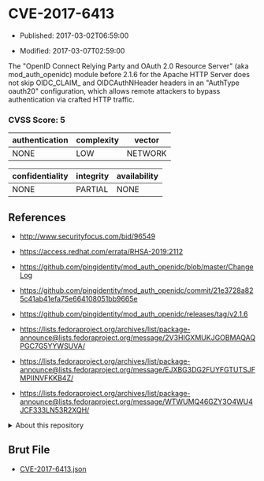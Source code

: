 # CVE-2017-6413

- Published: 2017-03-02T06:59:00

- Modified: 2017-03-07T02:59:00

The "OpenID Connect Relying Party and OAuth 2.0 Resource Server" (aka mod_auth_openidc) module before 2.1.6 for the Apache HTTP Server does not skip OIDC_CLAIM_ and OIDCAuthNHeader headers in an "AuthType oauth20" configuration, which allows remote attackers to bypass authentication via crafted HTTP traffic.

### CVSS Score: **5**

| authentication | complexity | vector |
| --- | --- | --- |
| NONE | LOW | NETWORK |

| confidentiality | integrity | availability |
| --- | --- | --- |
| NONE | PARTIAL | NONE |

## References

* http://www.securityfocus.com/bid/96549

* https://access.redhat.com/errata/RHSA-2019:2112

* https://github.com/pingidentity/mod_auth_openidc/blob/master/ChangeLog

* https://github.com/pingidentity/mod_auth_openidc/commit/21e3728a825c41ab41efa75e664108051bb9665e

* https://github.com/pingidentity/mod_auth_openidc/releases/tag/v2.1.6

* https://lists.fedoraproject.org/archives/list/package-announce@lists.fedoraproject.org/message/2V3HIGXMUKJGOBMAQAQPGC7G5YYWSUVA/

* https://lists.fedoraproject.org/archives/list/package-announce@lists.fedoraproject.org/message/EJXBG3DG2FUYFGTUTSJFMPIINVFKKB4Z/

* https://lists.fedoraproject.org/archives/list/package-announce@lists.fedoraproject.org/message/WTWUMQ46GZY3O4WU4JCF333LN53R2XQH/

<details>
<summary>About this repository</summary> 

  This repository is part of the project [Live Hack CVE](https://github.com/Live-Hack-CVE). Main website can be found [www.live-hack.org](https://www.live-hack.org) 
  
  Made by [Sn0wAlice](https://github.com/Sn0wAlice) for the people that care about security and need to have a feed of the latest CVEs. Hope you enjoy it, don't forget to star the repo and follow me on [Twitter](https://twitter.com/Sn0wAlice) and [Github](https://github.com/Sn0wAlice). And that is my [personnal website](https://www.alice-snow.me/)

  - [Home Page](https://github.com/Live-Hack-CVE)
  - [Framework](https://github.com/Live-Hack-CVE/cve-framework)
  - [CVE database](https://github.com/Live-Hack-CVE/full_database)
  - [Changelog](https://github.com/Live-Hack-CVE/Changelog)
</details>

## Brut File

* [CVE-2017-6413.json](https://raw.githubusercontent.com/Live-Hack-CVE/full_database/main/cves/2017/CVE-2017-6413.json)

